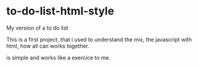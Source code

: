 # to-do-list-html-style

My version of a to do list 

This is a first project, that i used to understand the mix, the javascript with html, how all can works together. 

is simple and works like a exercice to me. 
